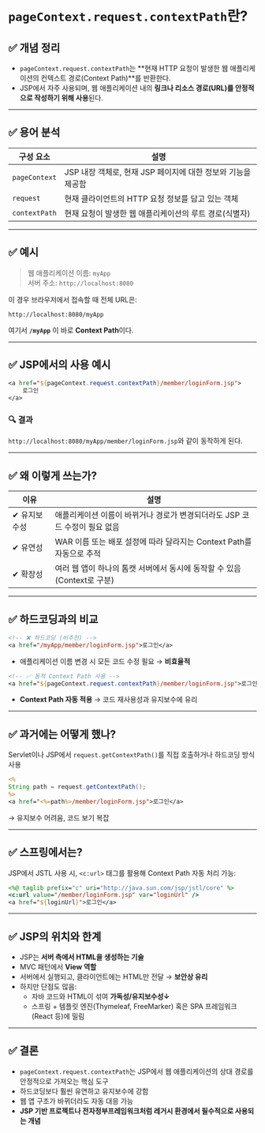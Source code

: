 # `pageContext.request.contextPath`란?

## ✅ 개념 정리

- `pageContext.request.contextPath`는 **현재 HTTP 요청이 발생한 웹 애플리케이션의 컨텍스트 경로(Context Path)**를 반환한다.
- JSP에서 자주 사용되며, 웹 애플리케이션 내의 **링크나 리소스 경로(URL)를 안정적으로 작성하기 위해 사용**된다.

---

## ✅ 용어 분석

| 구성 요소 | 설명 |
|-----------|------|
| `pageContext` | JSP 내장 객체로, 현재 JSP 페이지에 대한 정보와 기능을 제공함 |
| `request` | 현재 클라이언트의 HTTP 요청 정보를 담고 있는 객체 |
| `contextPath` | 현재 요청이 발생한 웹 애플리케이션의 루트 경로(식별자) |

---

## ✅ 예시

> 웹 애플리케이션 이름: `myApp`  
> 서버 주소: `http://localhost:8080`

이 경우 브라우저에서 접속할 때 전체 URL은:

```
http://localhost:8080/myApp
```

여기서 **`/myApp`** 이 바로 **Context Path**이다.

---

## ✅ JSP에서의 사용 예시

```jsp
<a href="${pageContext.request.contextPath}/member/loginForm.jsp">
    로그인
</a>
```

### 🔍 결과
`http://localhost:8080/myApp/member/loginForm.jsp`와 같이 동작하게 된다.

---

## ✅ 왜 이렇게 쓰는가?

| 이유 | 설명 |
|------|------|
| ✔ 유지보수성 | 애플리케이션 이름이 바뀌거나 경로가 변경되더라도 JSP 코드 수정이 필요 없음 |
| ✔ 유연성 | WAR 이름 또는 배포 설정에 따라 달라지는 Context Path를 자동으로 추적 |
| ✔ 확장성 | 여러 웹 앱이 하나의 톰캣 서버에서 동시에 동작할 수 있음 (Context로 구분) |

---

## ✅ 하드코딩과의 비교

```jsp
<!-- ❌ 하드코딩 (비추천) -->
<a href="/myApp/member/loginForm.jsp">로그인</a>
```

- 애플리케이션 이름 변경 시 모든 코드 수정 필요 → **비효율적**

```jsp
<!-- ✅ 동적 Context Path 사용 -->
<a href="${pageContext.request.contextPath}/member/loginForm.jsp">로그인</a>
```

- **Context Path 자동 적용** → 코드 재사용성과 유지보수에 유리

---

## ✅ 과거에는 어떻게 했나?

Servlet이나 JSP에서 `request.getContextPath()`를 직접 호출하거나 하드코딩 방식 사용
```jsp
<%
String path = request.getContextPath();
%>
<a href="<%=path%>/member/loginForm.jsp">로그인</a>
```

→ 유지보수 어려움, 코드 보기 복잡

---

## ✅ 스프링에서는?

JSP에서 JSTL 사용 시, `<c:url>` 태그를 활용해 Context Path 자동 처리 가능:

```jsp
<%@ taglib prefix="c" uri="http://java.sun.com/jsp/jstl/core" %>
<c:url value="/member/loginForm.jsp" var="loginUrl" />
<a href="${loginUrl}">로그인</a>
```

---

## ✅ JSP의 위치와 한계

- JSP는 **서버 측에서 HTML을 생성하는 기술**
- MVC 패턴에서 **View 역할**
- 서버에서 실행되고, 클라이언트에는 HTML만 전달 → **보안상 유리**
- 하지만 단점도 많음:
  - 자바 코드와 HTML이 섞여 **가독성/유지보수성↓**
  - 스프링 + 템플릿 엔진(Thymeleaf, FreeMarker) 혹은 SPA 프레임워크(React 등)에 밀림

---

## ✅ 결론

- `pageContext.request.contextPath`는 JSP에서 웹 애플리케이션의 상대 경로를 안정적으로 가져오는 핵심 도구
- 하드코딩보다 훨씬 유연하고 유지보수에 강함
- 웹 앱 구조가 바뀌더라도 자동 대응 가능
- **JSP 기반 프로젝트나 전자정부프레임워크처럼 레거시 환경에서 필수적으로 사용되는 개념**
